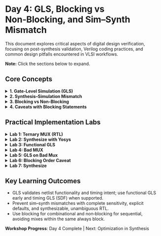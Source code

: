 # Day 4: GLS, Blocking vs Non‑Blocking, and Sim–Synth Mismatch
This document explores critical aspects of digital design verification, focusing on post-synthesis validation, Verilog coding practices, and common design pitfalls encountered in VLSI workflows.

**Note:** Click the sections below to expand.

## Core Concepts 

<details>
<summary><strong>1. Gate‑Level Simulation (GLS)</strong></summary>

### What is Gate-Level Simulation?

Gate-Level Simulation (GLS) represents a crucial verification methodology where we simulate the synthesized netlist rather than the original RTL description. This process validates that the synthesis tool has correctly interpreted our design intent.

### Core Benefits of GLS

**Verification Objectives:**
- Confirm logical equivalence between RTL and netlist
- Validate timing constraints and signal propagation
- Verify power consumption estimates
- Test manufacturability features (DFT structures)

**Implementation Stages:**
- **Pre-layout GLS**: Functional verification with estimated delays
- **Post-layout GLS**: Accurate timing simulation with extracted parasitics

### GLS Workflow Integration

```
RTL Design → Synthesis → Gate-Level Netlist → GLS Verification → Physical Design
```

<img width="1069" height="720" alt="image" src="https://github.com/user-attachments/assets/6e23346c-f58d-472e-a2a6-87a521b8930d" />

---

</details open>

<details>
<summary><strong>2. Synthesis–Simulation Mismatch</strong></summary>

### Understanding Synthesis-Simulation Divergence

**Root Causes of Mismatches:**

1. **Language Construct Issues**
   - Simulation-only constructs (delays, initial blocks)
   - Non-synthesizable behavioral descriptions
   - Ambiguous timing specifications

2. **Coding Style Problems**
   - Incomplete case statements
   - Missing sensitivity list entries
   - Improper reset handling

3. **Tool Interpretation Variations**
   - Different optimization strategies
   - Vendor-specific synthesis rules
   - Library mapping differences

### Prevention Strategies

- Adopt synthesizable coding guidelines
- Maintain consistent simulation environments
- Validate with multiple tool chains
- Implement comprehensive testbenches

<img width="1283" height="925" alt="image" src="https://github.com/user-attachments/assets/c378766f-9525-475d-a7b6-c6b26b5cc4fc" />

---

</details>

<details>
<summary><strong>3. Blocking vs Non‑Blocking</strong></summary>

### Blocking Assignment Characteristics

**Operator:** `=`
**Execution Model:** Sequential, immediate evaluation
**Primary Use Cases:** Combinational logic implementation

```verilog
// Combinational logic example
always @(*) begin
    temp = input_a & input_b;
    output_signal = temp | input_c;
end
```

### Non-Blocking Assignment Properties

**Operator:** `<=`
**Execution Model:** Concurrent, end-of-timestep evaluation
**Primary Use Cases:** Sequential logic (registers, state machines)

```verilog
// Sequential logic example
always @(posedge clock) begin
    register_stage1 <= input_data;
    register_stage2 <= register_stage1;
end
```

### Comparison

| Blocking (=) | Non‑Blocking (<=) |
|---|---|
| Immediate update within the active region | Deferred update at end of timestep |
| Order matters inside a block | Order largely irrelevant across flops |
| Best in always @(*) combinational | Best in @(posedge …) sequential |
| Can race if misused for flops | Avoids x‑prop/race across registers |

<img width="1080" height="815" alt="image" src="https://github.com/user-attachments/assets/aa4b84e9-5f87-4e77-95b5-14ab28f45ab1" />

---

</details>

<details>
<summary><strong> 4. Caveats with Blocking Statements</strong></summary>

### The Order Dependency Problem

Blocking statements execute in the order they appear in the code, which can lead to unexpected behavior:

```verilog
// Problematic ordering
always @(*) begin
    y = x & enable;    // Uses old value of x
    x = a | b;         // Updates x after y calculation
end
```

In this example, `y` is calculated using the previous value of `x`, not the newly computed value.

### Corrected Implementation

```verilog
// Proper ordering
always @(*) begin
    x = a | b;         // Calculate intermediate signal first
    y = x & enable;    // Use updated value of x
end
```

### Best Practices for Blocking Statements

1. **Calculate Dependencies First**: Always compute intermediate values before using them
2. **Use Meaningful Names**: Clear variable names help identify dependencies
3. **Minimize Intermediate Variables**: Reduce complexity where possible
4. **Group Related Logic**: Keep related calculations together

<img width="2048" height="1536" alt="image" src="https://github.com/user-attachments/assets/3f3917d6-97db-49f3-98a8-0f656327335f" />


</details>

</details>

## Practical Implementation Labs

<details>
<summary><strong>Lab 1: Ternary MUX (RTL)</strong></summary>

### Verilog Code:

```verilog
module ternary_operator_mux (input i0, input i1, input sel, output y);
  assign y = sel ? i1 : i0;
endmodule
```

<img width="1919" height="712" alt="image" src="https://github.com/user-attachments/assets/47b22876-bce1-4361-b266-8f7a483f41a5" />

### Commands:

```tcl
iverilog ternary_operator_mux.v tb_ternary_operator_mux.v
./a.out
gtkwave tb_ternary_operator_mux.vcd
```
<img width="1919" height="928" alt="image" src="https://github.com/user-attachments/assets/27619f96-c28a-4d7f-a095-ae83d5e2012e" />

## Output:
<img width="1919" height="776" alt="image" src="https://github.com/user-attachments/assets/b3b18132-9c1f-412c-96af-17201c0ecf85" />


**Functional Description:** Output follows `i1` when `sel` is high, otherwise follows `i0`.

</details>

<details>
<summary><strong>Lab 2: Synthesize with Yosys</strong></summary>

## Synthesize the above MUX using Yosys.

```tcl
yosys
read_liberty -lib ../lib/sky130_fd_sc_hd__tt_025C_1v80.lib
read_verilog ternary_operator_mux.v  
opt_clean -purge
synth -top ternary_operator_mux
abc -liberty ../lib/sky130_fd_sc_hd__tt_025C_1v80.lib
write_verilog -noattr ternary_operator_mux_net.v
show
```

**Objective:** Transform RTL description into gate-level implementation

## Output:
<img width="1919" height="1020" alt="image" src="https://github.com/user-attachments/assets/1e411fe0-8cfe-47e2-aa33-4cc30868ea02" />

</details>

<details>
<summary><strong>Lab 3: Functional GLS</strong></summary>

Compile with standard cell models and primitives (example Sky130 paths):
```tcl
iverilog ../my_lib/verilog_model/primitives.v ../my_lib/verilog_model/sky130_fd_sc_hd.v ternary_operator_mux_net.v tb_ternary_operator_mux.v
./a.out
gtkwave tb_ternary_operator_mux.vcd
```

**Verification Setup:** Compare RTL and gate-level simulation results

<img width="1919" height="903" alt="image" src="https://github.com/user-attachments/assets/e9affa36-495f-4940-8056-cd8cd0340b9b" />


## Output:
<img width="1919" height="682" alt="image" src="https://github.com/user-attachments/assets/a36384fb-fe24-4828-8514-41218cc521dc" />

</details>

<details>
<summary><strong>Lab 4: Bad MUX </strong></summary>

### Verilog Code:

```verilog
module bad_mux (input i0, input i1, input sel, output reg y);
  always @(sel) begin
    if (sel) y <= i1; else y <= i0;
  end
endmodule
```

**Faulty Implementation:** Incomplete sensitivity list demonstration

**Issues Identified:**
- Sensitivity list omits `in0` and `in1`
- Non-blocking assignments in combinational context
- Potential simulation-synthesis mismatch

## Waveform for **Bad_Mux** 

<img width="1916" height="646" alt="image" src="https://github.com/user-attachments/assets/fbd4e396-aa18-44d4-9a22-bda2b0dbd22a" />

## Synthesized Bad_Mux

<img width="1919" height="882" alt="image" src="https://github.com/user-attachments/assets/1cc2a816-6ca6-44a4-b09c-87aa671b6fdf" />

Fix:
```verilog
always @(*) begin
  if (sel) y = i1; else y = i0;
end
```
</details>

<details>
<summary><strong>Lab 5: GLS on Bad Mux</strong></summary>

## Commands

```tcl
iverilog ../my_lib/verilog_model/primitives.v ../my_lib/verilog_model/sky130_fd_sc_hd.v bad_mux_net.v tb_bad_mux.v
./a.out
gtkwave tb_bad_mux.vcd
```

<img width="1919" height="703" alt="image" src="https://github.com/user-attachments/assets/9967d777-023f-4aab-b2a5-b279b7728ad7" />

## GLS of Bad_Mux
<img width="1918" height="682" alt="image" src="https://github.com/user-attachments/assets/5804b896-7e0f-4023-8949-8f0c0ac01ba3" />

</details>

<details>
<summary><strong>Lab 6: Blocking Order Caveat</strong></summary>

### Verilog Code:

```verilog
module blocking_caveat (input a , input b , input  c, output reg d); 
reg x;
always @ (*)
begin
	d = x & c;
	x = a | b;
end
endmodule
```

<img width="1919" height="685" alt="image" src="https://github.com/user-attachments/assets/7585df1a-9754-4cec-b3ea-83bc27ceff50" />

**Root Cause:** Variable used before assignment in blocking context

**Solution:** Reorder assignments for correct dependency

## Waveform Generated

<img width="1919" height="673" alt="image" src="https://github.com/user-attachments/assets/6179afee-eea5-4bf9-af61-7995704c7db6" />


</details>

<details>
<summary><strong>Lab 7: Synthesize</strong></summary>

## Synthesized Design

<img width="1919" height="1021" alt="image" src="https://github.com/user-attachments/assets/e4591cfe-a5fe-4e2b-a623-1b6d876b89db" />
**Objective :** Compare the GLS and RTL simulation 

## GLS:

<img width="1919" height="742" alt="image" src="https://github.com/user-attachments/assets/926e9b53-1ae6-477e-97de-a614dd64388b" />

</details>

</details>

## Key Learning Outcomes

- GLS validates netlist functionality and timing intent; use functional GLS early and timing GLS (SDF) when supported.  
- Prevent sim–synth mismatches with complete sensitivity, explicit defaults, and synthesizable, unambiguous RTL.  
- Use blocking for combinational and non‑blocking for sequential, avoiding mixes within the same always block.

**Workshop Progress**: Day 4 Complete | Next: Optimization in Synthesis
